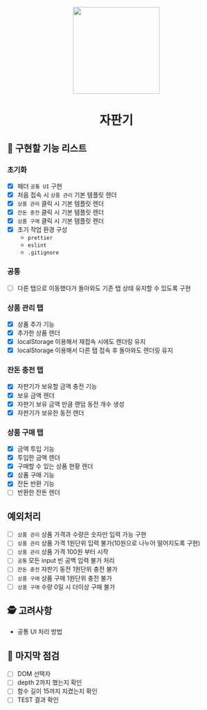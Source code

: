 <p align="middle" >
  <img width="200px;" src="https://github.com/woowacourse/javascript-vendingmachine-precourse/blob/main/images/beverage_icon.png?raw=true"/>
</p>
<h1 align="middle">자판기</h1>

## 📝 구현할 기능 리스트

### 초기화

- [x] 헤더 `공통 UI` 구현
- [x] 처음 접속 시 `상품 관리` 기본 템플릿 렌더
- [x] `상품 관리` 클릭 시 기본 템플릿 렌더
- [x] `잔돈 충전` 클릭 시 기본 템플릿 렌더
- [x] `상품 구매` 클릭 시 기본 템플릿 렌더
- [x] 초기 작업 환경 구성
  - `prettier`
  - `eslint`
  - `.gitignore`

### 공통

- [ ] 다른 탭으로 이동했다가 돌아와도 기존 탭 상태 유지할 수 있도록 구현

### 상품 관리 탭

- [x] 상품 추가 기능
- [x] 추가한 상품 렌더
- [x] localStorage 이용해서 재접속 시에도 렌더링 유지
- [x] localStorage 이용해서 다른 탭 접속 후 돌아와도 렌더링 유지

### 잔돈 충전 탭

- [x] 자판기가 보유할 금액 충전 기능
- [x] 보유 금액 렌더
- [x] 자판기 보유 금액 만큼 랜덤 동전 개수 생성
- [x] 자판기가 보유한 동전 렌더

### 상품 구매 탭

- [x] 금액 투입 기능
- [x] 투입한 금액 렌더
- [x] 구매할 수 있는 상품 현황 렌더
- [x] 상품 구매 기능
- [x] 잔돈 반환 기능
- [ ] 반환한 잔돈 렌더

## 예외처리

- [ ] `상품 관리` 상품 가격과 수량은 숫자만 입력 가능 구현
- [ ] `상품 관리` 상품 가격 1원단위 입력 불가(10원으로 나누어 떨어지도록 구현)
- [ ] `상품 관리` 상품 가격 100원 부터 시작
- [ ] `공통` 모든 input 빈 공백 입력 불가 처리
- [ ] `잔돈 충전` 자판기 동전 1원단위 충전 불가
- [ ] `상품 구매` 상품 구매 1원단위 충전 불가
- [ ] `상품 구매` 수량 0일 시 더이상 구매 불가

## 🕵️ 고려사항

- 공통 UI 처리 방법

## 📌 마지막 점검

- [ ] DOM 선택자
- [ ] depth 2까지 했는지 확인
- [ ] 함수 길이 15까지 지켰는지 확인
- [ ] TEST 결과 확인
